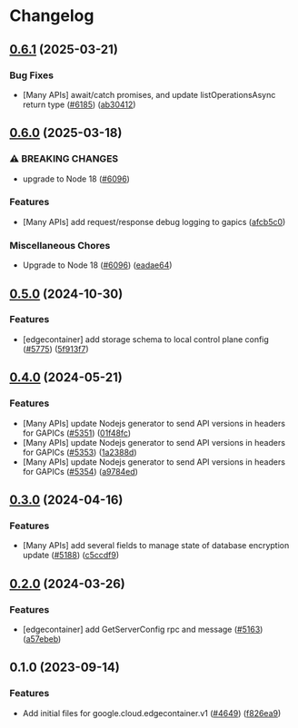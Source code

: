 # Changelog

## [0.6.1](https://github.com/googleapis/google-cloud-node/compare/edgecontainer-v0.6.0...edgecontainer-v0.6.1) (2025-03-21)


### Bug Fixes

* [Many APIs] await/catch promises, and update listOperationsAsync return type ([#6185](https://github.com/googleapis/google-cloud-node/issues/6185)) ([ab30412](https://github.com/googleapis/google-cloud-node/commit/ab304122e3e825c9a76af7d6b0ef4ddc9aa6e906))

## [0.6.0](https://github.com/googleapis/google-cloud-node/compare/edgecontainer-v0.5.0...edgecontainer-v0.6.0) (2025-03-18)


### ⚠ BREAKING CHANGES

* upgrade to Node 18 ([#6096](https://github.com/googleapis/google-cloud-node/issues/6096))

### Features

* [Many APIs] add request/response debug logging to gapics ([afcb5c0](https://github.com/googleapis/google-cloud-node/commit/afcb5c07e82bc8349b9677766cd880f69a97f77f))


### Miscellaneous Chores

* Upgrade to Node 18 ([#6096](https://github.com/googleapis/google-cloud-node/issues/6096)) ([eadae64](https://github.com/googleapis/google-cloud-node/commit/eadae64d54e07aa2c65097ea52e65008d4e87436))

## [0.5.0](https://github.com/googleapis/google-cloud-node/compare/edgecontainer-v0.4.0...edgecontainer-v0.5.0) (2024-10-30)


### Features

* [edgecontainer] add storage schema to local control plane config ([#5775](https://github.com/googleapis/google-cloud-node/issues/5775)) ([5f913f7](https://github.com/googleapis/google-cloud-node/commit/5f913f729b267fca3d8fbd562d84bb945c74674f))

## [0.4.0](https://github.com/googleapis/google-cloud-node/compare/edgecontainer-v0.3.0...edgecontainer-v0.4.0) (2024-05-21)


### Features

* [Many APIs] update Nodejs generator to send API versions in headers for GAPICs ([#5351](https://github.com/googleapis/google-cloud-node/issues/5351)) ([01f48fc](https://github.com/googleapis/google-cloud-node/commit/01f48fce63ec4ddf801d59ee2b8c0db9f6fb8372))
* [Many APIs] update Nodejs generator to send API versions in headers for GAPICs ([#5353](https://github.com/googleapis/google-cloud-node/issues/5353)) ([1a2388d](https://github.com/googleapis/google-cloud-node/commit/1a2388d7096176b4155a0c4f01e15ffb8c4d5096))
* [Many APIs] update Nodejs generator to send API versions in headers for GAPICs ([#5354](https://github.com/googleapis/google-cloud-node/issues/5354)) ([a9784ed](https://github.com/googleapis/google-cloud-node/commit/a9784ed3db6ee96d171762308bbbcd57390b6866))

## [0.3.0](https://github.com/googleapis/google-cloud-node/compare/edgecontainer-v0.2.0...edgecontainer-v0.3.0) (2024-04-16)


### Features

* [Many APIs] add several fields to manage state of database encryption update ([#5188](https://github.com/googleapis/google-cloud-node/issues/5188)) ([c5ccdf9](https://github.com/googleapis/google-cloud-node/commit/c5ccdf93641e7bb6d0e5c636168fad0feafab6e3))

## [0.2.0](https://github.com/googleapis/google-cloud-node/compare/edgecontainer-v0.1.0...edgecontainer-v0.2.0) (2024-03-26)


### Features

* [edgecontainer] add GetServerConfig rpc and message ([#5163](https://github.com/googleapis/google-cloud-node/issues/5163)) ([a57ebeb](https://github.com/googleapis/google-cloud-node/commit/a57ebebec43b92de5ea6826a4ee5e9c95fa3c549))

## 0.1.0 (2023-09-14)


### Features

* Add initial files for google.cloud.edgecontainer.v1 ([#4649](https://github.com/googleapis/google-cloud-node/issues/4649)) ([f826ea9](https://github.com/googleapis/google-cloud-node/commit/f826ea9f8e1325d48dd8b343b9af5e994e871108))
